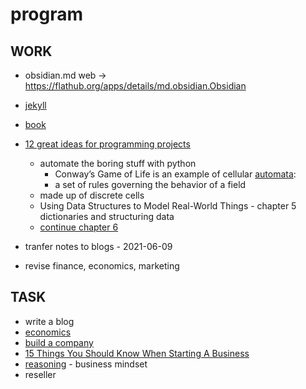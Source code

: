 # program

## WORK
- obsidian.md web -> https://flathub.org/apps/details/md.obsidian.Obsidian
- [jekyll](jekyll)
- [book](book)

- [12 great ideas for programming projects](https://filipesilva.me/blog/12-great-ideas-for-programming-projects-that-people-will-use/)
     - automate the boring stuff with python
          - Conway’s Game of Life is an example of cellular [automata](automata):
          - a set of rules governing the behavior of a field
     - made up of discrete cells
     - Using Data Structures to Model Real-World Things - chapter 5 dictionaries and structuring data
     - [continue chapter 6](https://automatetheboringstuff.com/2e/chapter6/)
- tranfer notes to blogs - 2021-06-09
- revise finance, economics, marketing

## TASK

- write a blog
- [economics](economics)
- [build a company](build-a-company)
- [15 Things You Should Know When Starting A Business](15-Things-You-Should-Know-When-Starting-A-Business)
- [reasoning](reasoning) - business mindset
- reseller
